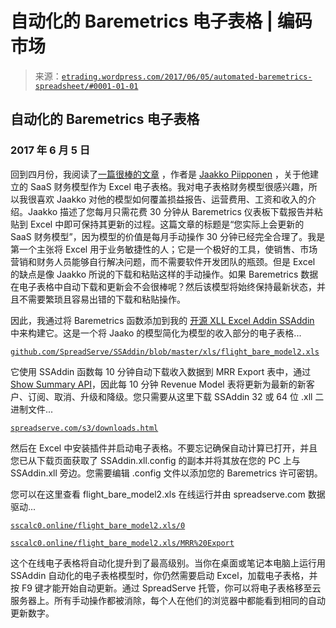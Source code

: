 <!--yml

类别：未分类

日期：2024-05-12 19:29:37

-->

# 自动化的 Baremetrics 电子表格 | 编码市场

> 来源：[`etrading.wordpress.com/2017/06/05/automated-baremetrics-spreadsheet/#0001-01-01`](https://etrading.wordpress.com/2017/06/05/automated-baremetrics-spreadsheet/#0001-01-01)

## 自动化的 Baremetrics 电子表格

### 2017 年 6 月 5 日

回到四月份，我阅读了[一篇很棒的文章](https://blog.baremetrics.com/saas-financial-model-d2628505bd62) ，作者是 [Jaakko Piipponen](https://blog.baremetrics.com/@jaakkopiipponen) ，关于他建立的 SaaS 财务模型作为 Excel 电子表格。我对电子表格财务模型很感兴趣，所以我很喜欢 Jaakko 对他的模型如何覆盖损益报告、运营费用、工资和收入的介绍。Jaakko 描述了您每月只需花费 30 分钟从 Baremetrics 仪表板下载报告并粘贴到 Excel 中即可保持其更新的过程。这篇文章的标题是“您实际上会更新的 SaaS 财务模型”，因为模型的价值是每月手动操作 30 分钟已经完全合理了。我是第一个主张将 Excel 用于业务敏捷性的人；它是一个极好的工具，使销售、市场营销和财务人员能够自行解决问题，而不需要软件开发团队的瓶颈。但是 Excel 的缺点是像 Jaakko 所说的下载和粘贴这样的手动操作。如果 Baremetrics 数据在电子表格中自动下载和更新会不会很棒呢？然后该模型将始终保持最新状态，并且不需要繁琐且容易出错的下载和粘贴操作。

因此，我通过将 Baremetrics 函数添加到我的 [开源 XLL Excel Addin SSAddin](https://github.com/SpreadServe/SSAddin) 中来构建它。这是一个将 Jaako 的模型简化为模型的收入部分的电子表格...

[`github.com/SpreadServe/SSAddin/blob/master/xls/flight_bare_model2.xls`](https://github.com/SpreadServe/SSAddin/blob/master/xls/flight_bare_model2.xls)

它使用 SSAddin 函数每 10 分钟自动下载收入数据到 MRR Export 表中，通过 [Show Summary API](https://developers.baremetrics.com/reference#show-summary)，因此每 10 分钟 Revenue Model 表将更新为最新的新客户、订阅、取消、升级和降级。您只需要从这里下载 SSAddin 32 或 64 位 .xll 二进制文件...

[`spreadserve.com/s3/downloads.html`](http://spreadserve.com/s3/downloads.html)

然后在 Excel 中安装插件并启动电子表格。不要忘记确保自动计算已打开，并且您已从下载页面获取了 SSAddin.xll.config 的副本并将其放在您的 PC 上与 SSAddin.xll 旁边。您需要编辑 .config 文件以添加您的 Baremetrics 许可密钥。

您可以在这里查看 flight_bare_model2.xls 在线运行并由 spreadserve.com 数据驱动...

[`sscalc0.online/flight_bare_model2.xls/0`](http://sscalc0.online/flight_bare_model2.xls/0)

[`sscalc0.online/flight_bare_model2.xls/MRR%20Export`](http://sscalc0.online/flight_bare_model2.xls/MRR%20Export)

这个在线电子表格将自动化提升到了最高级别。当你在桌面或笔记本电脑上运行用 SSAddin 自动化的电子表格模型时，你仍然需要启动 Excel，加载电子表格，并按 F9 键才能开始自动更新。通过 SpreadServe 托管，你可以将电子表格移至云服务器上。所有手动操作都被消除，每个人在他们的浏览器中都能看到相同的自动更新数字。
